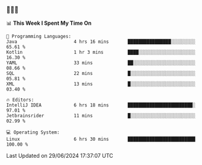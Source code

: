### 👋👋👋
<!--START_SECTION:waka-->
📊 **This Week I Spent My Time On** 

```text
💬 Programming Languages: 
Java                     4 hrs 16 mins       ████████████████░░░░░░░░░   65.61 % 
Kotlin                   1 hr 3 mins         ████░░░░░░░░░░░░░░░░░░░░░   16.30 % 
YAML                     33 mins             ██░░░░░░░░░░░░░░░░░░░░░░░   08.66 % 
SQL                      22 mins             █░░░░░░░░░░░░░░░░░░░░░░░░   05.81 % 
XML                      13 mins             █░░░░░░░░░░░░░░░░░░░░░░░░   03.40 % 

🔥 Editors: 
IntelliJ IDEA            6 hrs 18 mins       ████████████████████████░   97.01 % 
Jetbrainsrider           11 mins             █░░░░░░░░░░░░░░░░░░░░░░░░   02.99 % 

💻 Operating System: 
Linux                    6 hrs 30 mins       █████████████████████████   100.00 % 
```


 Last Updated on 29/06/2024 17:37:07 UTC
<!--END_SECTION:waka-->
